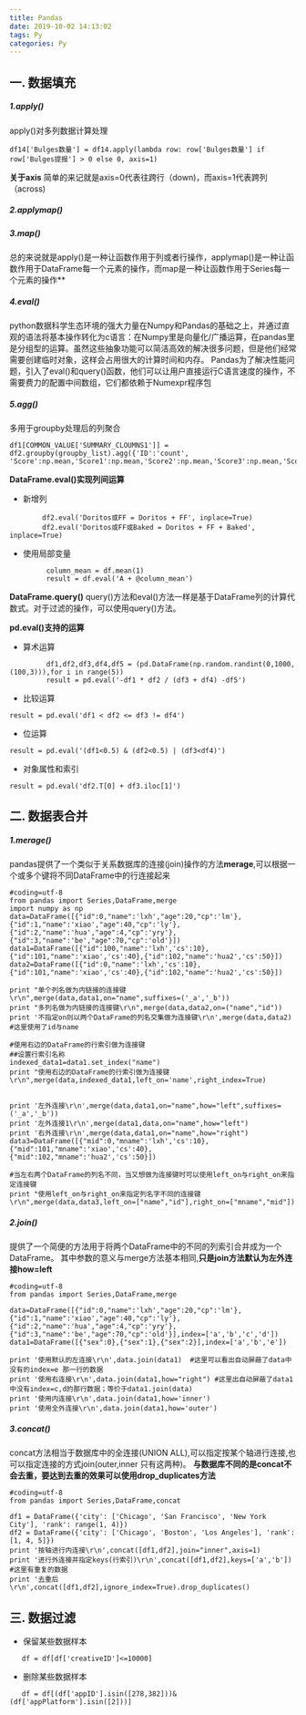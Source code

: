 ```yaml
---
title: Pandas
date: 2019-10-02 14:13:02
tags: Py
categories: Py
---
```



## 一. 数据填充

##### 1.apply()
apply()对多列数据计算处理
```
df14['Bulges数量'] = df14.apply(lambda row: row['Bulges数量'] if row['Bulges提报'] > 0 else 0, axis=1)
```
**关于axis**
简单的来记就是axis=0代表往跨行（down)，而axis=1代表跨列（across)
##### 2.applymap()
##### 3.map()
总的来说就是apply()是一种让函数作用于列或者行操作，applymap()是一种让函数作用于DataFrame每一个元素的操作，而map是一种让函数作用于Series每一个元素的操作**

##### 4.eval()
python数据科学生态环境的强大力量在Numpy和Pandas的基础之上，并通过直观的语法将基本操作转化为c语言：在Numpy里是向量化/广播运算，在pandas里是分组型的运算。虽然这些抽象功能可以简洁高效的解决很多问题，但是他们经常需要创建临时对象，这样会占用很大的计算时间和内存。
Pandas为了解决性能问题，引入了eval()和query()函数，他们可以让用户直接运行C语言速度的操作，不需要费力的配置中间数组，它们都依赖于Numexpr程序包

##### 5.agg()
多用于groupby处理后的列聚合
```
df1[COMMON_VALUE['SUMMARY_CLOUMNS1']] = df2.groupby(groupby_list).agg({'ID':'count', 'Score':np.mean,'Score1':np.mean,'Score2':np.mean,'Score3':np.mean,'Score4':np.mean,'Fail3':np.mean,'jug6_copy':np.mean,'SKUnum':np.mean,'A5h1':np.mean,'A5h2':np.mean,'jug1':'sum','jug1_copy':np.mean,'jug2':'sum','jug2_copy':np.mean,'jug3':'sum','jug3_copy':np.mean,'jug5':'sum','jug5_copy':np.mean,'jug4':'sum','jug4_copy':np.mean})
```

**DataFrame.eval()实现列间运算**

- 新增列
```
        df2.eval('Doritos或FF = Doritos + FF', inplace=True)
        df2.eval('Doritos或FF或Baked = Doritos + FF + Baked', inplace=True)
```

- 使用局部变量
```
         column_mean = df.mean(1)
         result = df.eval('A + @column_mean')
```

**DataFrame.query()**
query()方法和eval()方法一样是基于DataFrame列的计算代数式。对于过滤的操作，可以使用query()方法。

**pd.eval()支持的运算**
- 算术运算
```
         df1,df2,df3,df4,df5 = (pd.DataFrame(np.random.randint(0,1000,(100,3))),for i in range(5))
         result = pd.eval('-df1 * df2 / (df3 + df4) -df5')
```
- 比较运算
```
result = pd.eval('df1 < df2 <= df3 != df4')
```
- 位运算
```
result = pd.eval('(df1<0.5) & (df2<0.5) | (df3<df4)')
```
- 对象属性和索引
```
result = pd.eval('df2.T[0] + df3.iloc[1]')
```

## 二. 数据表合并

##### 1.merage()
pandas提供了一个类似于关系数据库的连接(join)操作的方法<Strong>merage</Strong>,可以根据一个或多个键将不同DataFrame中的行连接起来

```
#coding=utf-8
from pandas import Series,DataFrame,merge
import numpy as np
data=DataFrame([{"id":0,"name":'lxh',"age":20,"cp":'lm'},{"id":1,"name":'xiao',"age":40,"cp":'ly'},{"id":2,"name":'hua',"age":4,"cp":'yry'},{"id":3,"name":'be',"age":70,"cp":'old'}])
data1=DataFrame([{"id":100,"name":'lxh','cs':10},{"id":101,"name":'xiao','cs':40},{"id":102,"name":'hua2','cs':50}])
data2=DataFrame([{"id":0,"name":'lxh','cs':10},{"id":101,"name":'xiao','cs':40},{"id":102,"name":'hua2','cs':50}])

print "单个列名做为内链接的连接键\r\n",merge(data,data1,on="name",suffixes=('_a','_b'))
print "多列名做为内链接的连接键\r\n",merge(data,data2,on=("name","id"))
print '不指定on则以两个DataFrame的列名交集做为连接键\r\n',merge(data,data2) #这里使用了id与name

#使用右边的DataFrame的行索引做为连接键
##设置行索引名称
indexed_data1=data1.set_index("name")
print "使用右边的DataFrame的行索引做为连接键\r\n",merge(data,indexed_data1,left_on='name',right_index=True)


print '左外连接\r\n',merge(data,data1,on="name",how="left",suffixes=('_a','_b'))
print '左外连接1\r\n',merge(data1,data,on="name",how="left")
print '右外连接\r\n',merge(data,data1,on="name",how="right")
data3=DataFrame([{"mid":0,"mname":'lxh','cs':10},{"mid":101,"mname":'xiao','cs':40},{"mid":102,"mname":'hua2','cs':50}])

#当左右两个DataFrame的列名不同，当又想做为连接键时可以使用left_on与right_on来指定连接键
print "使用left_on与right_on来指定列名字不同的连接键\r\n",merge(data,data3,left_on=["name","id"],right_on=["mname","mid"])
```

##### 2.join()
提供了一个简便的方法用于将两个DataFrame中的不同的列索引合并成为一个DataFrame。
其中参数的意义与merge方法基本相同,**只是join方法默认为左外连接how=left**
```
#coding=utf-8
from pandas import Series,DataFrame,merge

data=DataFrame([{"id":0,"name":'lxh',"age":20,"cp":'lm'},{"id":1,"name":'xiao',"age":40,"cp":'ly'},{"id":2,"name":'hua',"age":4,"cp":'yry'},{"id":3,"name":'be',"age":70,"cp":'old'}],index=['a','b','c','d'])
data1=DataFrame([{"sex":0},{"sex":1},{"sex":2}],index=['a','b','e'])

print '使用默认的左连接\r\n',data.join(data1)  #这里可以看出自动屏蔽了data中没有的index=e 那一行的数据
print '使用右连接\r\n',data.join(data1,how="right") #这里出自动屏蔽了data1中没有index=c,d的那行数据；等价于data1.join(data)
print '使用内连接\r\n',data.join(data1,how='inner')
print '使用全外连接\r\n',data.join(data1,how='outer')
```

##### 3.concat()
concat方法相当于数据库中的全连接(UNION ALL),可以指定按某个轴进行连接,也可以指定连接的方式join(outer,inner 只有这两种)。
**与数据库不同的是concat不会去重，要达到去重的效果可以使用drop_duplicates方法**

```
#coding=utf-8
from pandas import Series,DataFrame,concat

df1 = DataFrame({'city': ['Chicago', 'San Francisco', 'New York City'], 'rank': range(1, 4)})
df2 = DataFrame({'city': ['Chicago', 'Boston', 'Los Angeles'], 'rank': [1, 4, 5]})
print '按轴进行内连接\r\n',concat([df1,df2],join="inner",axis=1)
print '进行外连接并指定keys(行索引)\r\n',concat([df1,df2],keys=['a','b']) #这里有重复的数据
print '去重后\r\n',concat([df1,df2],ignore_index=True).drop_duplicates()
```

## 三. 数据过滤

- 保留某些数据样本
```
   df = df[df['creativeID']<=10000]
```

- 删除某些数据样本
```
   df = df[(df['appID'].isin([278,382]))&(df['appPlatform'].isin([2]))]
```
